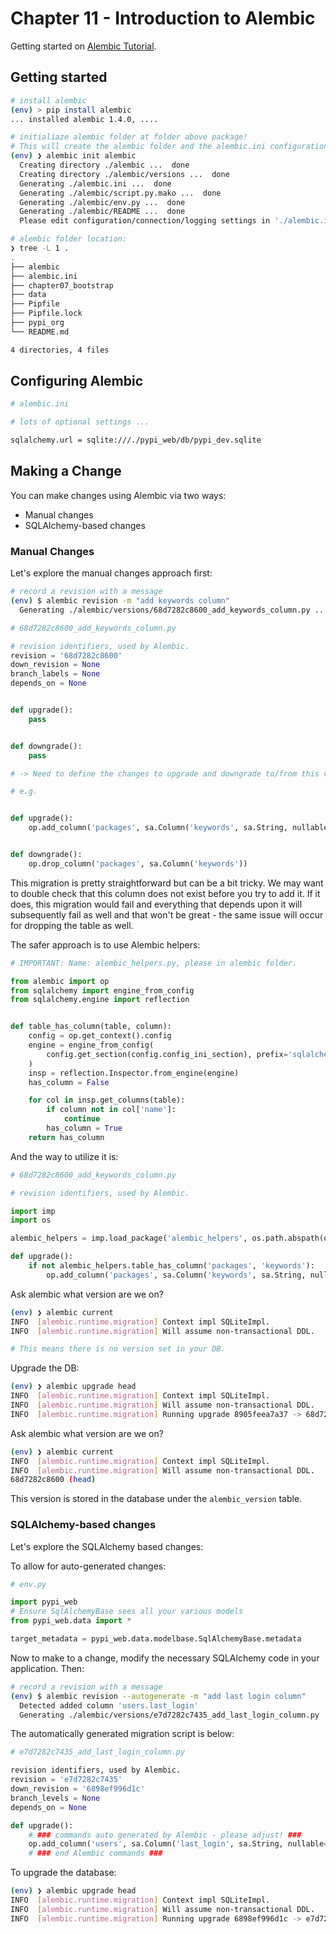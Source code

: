 # Chapter 11 - Introduction to Alembic

Getting started on [Alembic Tutorial].

## Getting started

```bash
# install alembic
(env) > pip install alembic
... installed alembic 1.4.0, ....

# initialiaze alembic folder at folder above package!
# This will create the alembic folder and the alembic.ini configuration file
(env) ❯ alembic init alembic
  Creating directory ./alembic ...  done
  Creating directory ./alembic/versions ...  done
  Generating ./alembic.ini ...  done
  Generating ./alembic/script.py.mako ...  done
  Generating ./alembic/env.py ...  done
  Generating ./alembic/README ...  done
  Please edit configuration/connection/logging settings in './alembic.ini' before proceeding.

# alembic folder location:
❯ tree -L 1 .
.
├── alembic
├── alembic.ini
├── chapter07_bootstrap
├── data
├── Pipfile
├── Pipfile.lock
├── pypi_org
└── README.md

4 directories, 4 files

```

## Configuring Alembic

```bash
# alembic.ini

# lots of optional settings ...

sqlalchemy.url = sqlite:///./pypi_web/db/pypi_dev.sqlite
```


## Making a Change

You can make changes using Alembic via two ways:

- Manual changes
- SQLAlchemy-based changes

### Manual Changes

Let's explore the manual changes approach first:

```bash
# record a revision with a message
(env) $ alembic revision -m "add keywords column"
  Generating ./alembic/versions/68d7282c8600_add_keywords_column.py ...  done
```

```python
# 68d7282c8600_add_keywords_column.py

# revision identifiers, used by Alembic.
revision = '68d7282c8600'
down_revision = None
branch_labels = None
depends_on = None


def upgrade():
    pass


def downgrade():
    pass

# -> Need to define the changes to upgrade and downgrade to/from this version.

# e.g.


def upgrade():
    op.add_column('packages', sa.Column('keywords', sa.String, nullable=True))


def downgrade():
    op.drop_column('packages', sa.Column('keywords'))
```

This migration is pretty straightforward but can be a bit tricky. We may want to double check that this column does not exist before you try to add it. If it does, this migration would fail and everything that depends upon it will subsequently fail as well and that won't be great - the same issue will occur for dropping the table as well.

The safer approach is to use Alembic helpers:

```python
# IMPORTANT: Name: alembic_helpers.py, please in alembic folder.

from alembic import op
from sqlalchemy import engine_from_config
from sqlalchemy.engine import reflection


def table_has_column(table, column):
    config = op.get_context().config
    engine = engine_from_config(
        config.get_section(config.config_ini_section), prefix='sqlalchemy.'
    )
    insp = reflection.Inspector.from_engine(engine)
    has_column = False

    for col in insp.get_columns(table):
        if column not in col['name']:
            continue
        has_column = True
    return has_column

```

And the way to utilize it is:

```python
# 68d7282c8600_add_keywords_column.py

# revision identifiers, used by Alembic.

import imp
import os

alembic_helpers = imp.load_package('alembic_helpers', os.path.abspath(os.path.join(os.path.dirname(__file__), '..', 'alembic_helpers.py')))

def upgrade():
	if not alembic_helpers.table_has_column('packages', 'keywords'):
    	op.add_column('packages', sa.Column('keywords', sa.String, nullable=True))

```


Ask alembic what version are we on?

```bash
(env) ❯ alembic current
INFO  [alembic.runtime.migration] Context impl SQLiteImpl.
INFO  [alembic.runtime.migration] Will assume non-transactional DDL.

# This means there is no version set in your DB.
```

Upgrade the DB:

```bash
(env) ❯ alembic upgrade head
INFO  [alembic.runtime.migration] Context impl SQLiteImpl.
INFO  [alembic.runtime.migration] Will assume non-transactional DDL.
INFO  [alembic.runtime.migration] Running upgrade 8905feea7a37 -> 68d7282c8600, add keywords column
```

Ask alembic what version are we on?


```bash
(env) ❯ alembic current
INFO  [alembic.runtime.migration] Context impl SQLiteImpl.
INFO  [alembic.runtime.migration] Will assume non-transactional DDL.
68d7282c8600 (head)
```

This version is stored in the database under the `alembic_version` table.

### SQLAlchemy-based changes

Let's explore the SQLAlchemy based changes:

To allow for auto-generated changes:

```python
# env.py

import pypi_web
# Ensure SqlAlchemyBase sees all your various models
from pypi_web.data import *

target_metadata = pypi_web.data.modelbase.SqlAlchemyBase.metadata
```

Now to make to a change, modify the necessary SQLAlchemy code in your application. Then:

```bash
# record a revision with a message
(env) $ alembic revision --autogenerate -m "add last login column"
  Detected added column 'users.last_login'
  Generating ./alembic/versions/e7d7282c7435_add_last_login_column.py ...  done
```

The automatically generated migration script is below:

```python
# e7d7282c7435_add_last_login_column.py

revision identifiers, used by Alembic.
revision = 'e7d7282c7435'
down_revision = '6898ef996d1c'
branch_levels = None
depends_on = None

def upgrade():
	# ### commands auto generated by Alembic - please adjust! ###
	op.add_column('users', sa.Column('last_login', sa.String, nullable=True))
	# ### end Alembic commands ###
```

To upgrade the database:

```bash
(env) ❯ alembic upgrade head
INFO  [alembic.runtime.migration] Context impl SQLiteImpl.
INFO  [alembic.runtime.migration] Will assume non-transactional DDL.
INFO  [alembic.runtime.migration] Running upgrade 6898ef996d1c -> e7d7282c7435, add last login column
```

[Alembic Tutorial]: https://alembic.zzzcomputing.com/en/latest/tutorial.html